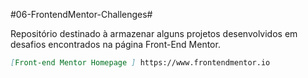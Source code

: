 #06-FrontendMentor-Challenges#

Repositório destinado à armazenar alguns projetos desenvolvidos em desafios encontrados na página 
Front-End Mentor.

```md
[Front-end Mentor Homepage ] https://www.frontendmentor.io
```


